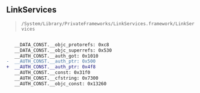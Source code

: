 ## LinkServices

> `/System/Library/PrivateFrameworks/LinkServices.framework/LinkServices`

```diff

   __DATA_CONST.__objc_protorefs: 0xc8
   __DATA_CONST.__objc_superrefs: 0x530
   __AUTH_CONST.__auth_got: 0x1010
-  __AUTH_CONST.__auth_ptr: 0x500
+  __AUTH_CONST.__auth_ptr: 0x4f8
   __AUTH_CONST.__const: 0x31f0
   __AUTH_CONST.__cfstring: 0x7300
   __AUTH_CONST.__objc_const: 0x13260

```
